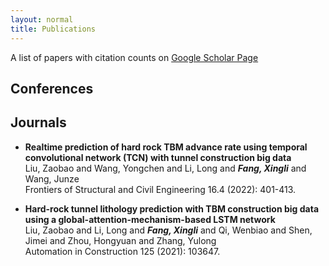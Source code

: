 ```yaml
---
layout: normal
title: Publications
---
```


<div class="infoblock">
    <div class="blockcontent">
    <p>A list of papers with citation counts on <a href="https://scholar.google.com/citations?user=GJtATkAAAAAJ">Google Scholar Page</a></p>
</div></div>

## Conferences

## Journals

- **Realtime prediction of hard rock TBM advance rate using temporal convolutional network (TCN) with tunnel construction big data**
  <br>
  Liu, Zaobao and Wang, Yongchen and Li, Long and ***Fang, Xingli*** and Wang, Junze
  <br>
  Frontiers of Structural and Civil Engineering 16.4 (2022): 401-413.
  <br>

- **Hard-rock tunnel lithology prediction with TBM construction big data using a global-attention-mechanism-based LSTM network**
  <br>
  Liu, Zaobao and Li, Long and ***Fang, Xingli*** and Qi, Wenbiao and Shen, Jimei and Zhou, Hongyuan and Zhang, Yulong
  <br>
  Automation in Construction 125 (2021): 103647.
  <br>


<!-- 
- **Mnemonics Training: Multi-Class Incremental Learning without Forgetting**
  <br>
  **Yaoyao Liu**, Yuting Su, An-An Liu, Bernt Schiele, Qianru Sun
  <br>
  IEEE Conference on Computer Vision and Pattern Recognition. **CVPR 2020**.
  <br>
  [[PDF](https://arxiv.org/pdf/2002.10211.pdf)] [[Code](https://github.com/yaoyao-liu/mnemonics)] <strong><i style="color:#e74d3c">Oral Presentation</i></strong>

- **Learning to Self-Train for Semi-Supervised Few-Shot Classification**
  <br>
  Xinzhe Li, Qianru Sun, **Yaoyao Liu**, Shibao Zheng, Qin Zhou, Tat-Seng Chua, Bernt Schiele
  <br>
  33rd Conference on Neural Information Processing Systems. **NeurIPS 2019**.
  <br>
  [[PDF](http://papers.nips.cc/paper/9216-learning-to-self-train-for-semi-supervised-few-shot-classification.pdf)] [[Code](https://github.com/xinzheli1217/learning-to-self-train)]

- **Meta-Transfer Learning for Few-Shot Learning**
  <br>
  Qianru Sun\*, **Yaoyao Liu\***, Tat-Seng Chua, Bernt Schiele
  <br>
  IEEE Conference on Computer Vision and Pattern Recognition. **CVPR 2019**.
  <br>
  [[PDF](http://openaccess.thecvf.com/content_CVPR_2019/papers/Sun_Meta-Transfer_Learning_for_Few-Shot_Learning_CVPR_2019_paper.pdf)] [[Code](https://github.com/yaoyao-liu/meta-transfer-learning)] [[Project](https://mtl.yyliu.net/)]
-->